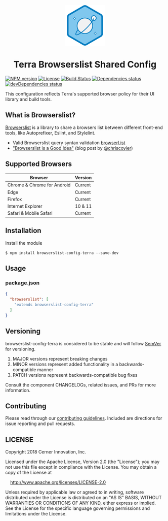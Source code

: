 <!-- Logo -->
<p align="center">
  <img height="128" width="128" src="https://github.com/cerner/browserslist-config-terra/raw/master/terra.png">
</p>

<!-- Name -->
<h1 align="center">
  Terra Browserslist Shared Config
</h1>

[![NPM version](https://badgen.net/npm/v/browserslist-config-terra)](https://www.npmjs.org/package/browserslist-config-terra)
[![License](https://badgen.net/github/license/cerner/browserslist-config-terra)](https://github.com/cerner/browserslist-config-terra/blob/master/LICENSE)
[![Build Status](https://badgen.net/travis/cerner/browserslist-config-terra)](https://travis-ci.org/cerner/browserslist-config-terra)
[![Dependencies status](https://badgen.net/david/dep/cerner/browserslist-config-terra)](https://david-dm.org/cerner/browserslist-config-terra)
[![devDependencies status](https://badgen.net/david/dev/cerner/browserslist-config-terra)](https://david-dm.org/cerner/browserslist-config-terra?type=dev)


This configuration reflects Terra's supported browser policy for their UI library and build tools.

## What is Browserslist?

[Browserslist](https://github.com/ai/browserslist) is a library to share a browsers list between different front-end tools, like Autoprefixer, Eslint, and Stylelint.

* Valid Browserslist query syntax validation [browserl.ist](http://browserl.ist)
* ["Browserslist is a Good Idea"](https://css-tricks.com/browserlist-good-idea/) (blog post by [@chriscoyier](https://github.com/chriscoyier))

## Supported Browsers

| Browser                     | Version |
|-----------------------------|---------|
| Chrome & Chrome for Android | Current |
| Edge                        | Current |
| Firefox                     | Current |
| Internet Explorer           | 10 & 11 |
| Safari & Mobile Safari      | Current |

## Installation

Install the module

```shell
$ npm install browserslist-config-terra --save-dev
```


## Usage

### package.json

```json
{
  "browserslist": [
    "extends browserslist-config-terra"
  ]
}
```

## Versioning

browserslist-config-terra is considered to be stable and will follow [SemVer](http://semver.org/) for versioning.
1. MAJOR versions represent breaking changes
2. MINOR versions represent added functionality in a backwards-compatible manner
3. PATCH versions represent backwards-compatible bug fixes

Consult the component CHANGELOGs, related issues, and PRs for more information.

## Contributing

Please read through our [contributing guidelines](CONTRIBUTING.md). Included are directions for issue reporting and pull requests.

## LICENSE

Copyright 2018 Cerner Innovation, Inc.

Licensed under the Apache License, Version 2.0 (the "License"); you may not use this file except in compliance with the License. You may obtain a copy of the License at

&nbsp;&nbsp;&nbsp;&nbsp;http://www.apache.org/licenses/LICENSE-2.0

Unless required by applicable law or agreed to in writing, software distributed under the License is distributed on an "AS IS" BASIS, WITHOUT WARRANTIES OR CONDITIONS OF ANY KIND, either express or implied. See the License for the specific language governing permissions and limitations under the License.
